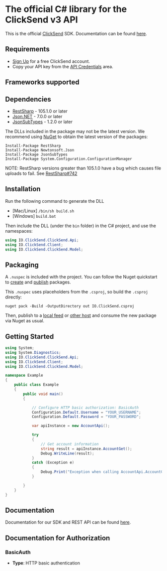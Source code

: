 # The official C# library for the ClickSend v3 API

This is the official [ClickSend](https://clicksend.com) SDK. Documentation can be found [here](https://developers.clicksend.com/docs/rest/v3/?csharp#introduction).

## Requirements

- [Sign Up](https://www.clicksend.com/signup) for a free ClickSend account.
- Copy your API key from the [API Credentials](https://dashboard.clicksend.com/#/account/subaccount) area.

<a name="frameworks-supported"></a>
## Frameworks supported


<a name="dependencies"></a>
## Dependencies
- [RestSharp](https://www.nuget.org/packages/RestSharp) - 105.1.0 or later
- [Json.NET](https://www.nuget.org/packages/Newtonsoft.Json/) - 7.0.0 or later
- [JsonSubTypes](https://www.nuget.org/packages/JsonSubTypes/) - 1.2.0 or later

The DLLs included in the package may not be the latest version. We recommend using [NuGet](https://docs.nuget.org/consume/installing-nuget) to obtain the latest version of the packages:
```
Install-Package RestSharp
Install-Package Newtonsoft.Json
Install-Package JsonSubTypes
Install-Package System.Configuration.ConfigurationManager
```

NOTE: RestSharp versions greater than 105.1.0 have a bug which causes file uploads to fail. See [RestSharp#742](https://github.com/restsharp/RestSharp/issues/742)

<a name="installation"></a>
## Installation
Run the following command to generate the DLL
- [Mac/Linux] `/bin/sh build.sh`
- [Windows] `build.bat`

Then include the DLL (under the `bin` folder) in the C# project, and use the namespaces:
```csharp
using IO.ClickSend.ClickSend.Api;
using IO.ClickSend.Client;
using IO.ClickSend.ClickSend.Model;
```
<a name="packaging"></a>
## Packaging

A `.nuspec` is included with the project. You can follow the Nuget quickstart to [create](https://docs.microsoft.com/en-us/nuget/quickstart/create-and-publish-a-package#create-the-package) and [publish](https://docs.microsoft.com/en-us/nuget/quickstart/create-and-publish-a-package#publish-the-package) packages.

This `.nuspec` uses placeholders from the `.csproj`, so build the `.csproj` directly:

```
nuget pack -Build -OutputDirectory out IO.ClickSend.csproj
```

Then, publish to a [local feed](https://docs.microsoft.com/en-us/nuget/hosting-packages/local-feeds) or [other host](https://docs.microsoft.com/en-us/nuget/hosting-packages/overview) and consume the new package via Nuget as usual.

<a name="getting-started"></a>
## Getting Started

```csharp
using System;
using System.Diagnostics;
using IO.ClickSend.ClickSend.Api;
using IO.ClickSend.Client;
using IO.ClickSend.ClickSend.Model;

namespace Example
{
    public class Example
    {
        public void main()
        {

            // Configure HTTP basic authorization: BasicAuth
            Configuration.Default.Username = "YOUR_USERNAME";
            Configuration.Default.Password = "YOUR_PASSWORD";

            var apiInstance = new AccountApi();

            try
            {
                // Get account information
                string result = apiInstance.AccountGet();
                Debug.WriteLine(result);
            }
            catch (Exception e)
            {
                Debug.Print("Exception when calling AccountApi.AccountGet: " + e.Message );
            }

        }
    }
}
```

<a name="documentation-for-api-endpoints"></a>
## Documentation

Documentation for our SDK and REST API can be found [here](https://developers.clicksend.com/docs/rest/v3/?csharp#introduction).

<a name="documentation-for-authorization"></a>
## Documentation for Authorization

<a name="BasicAuth"></a>
### BasicAuth

- **Type**: HTTP basic authentication

